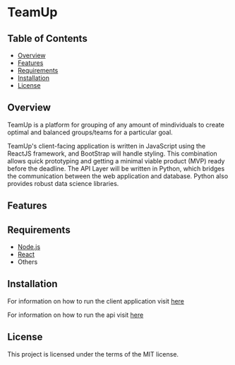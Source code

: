 # TeamUp

## Table of Contents
* [Overview](#overview)
* [Features](#features)
* [Requirements](#requirements)
* [Installation](#installation)
* [License](#license)

## Overview
TeamUp is a platform for grouping of any amount of mindividuals to create optimal and balanced groups/teams for a particular goal.

TeamUp's client-facing application is written in JavaScript using the ReactJS framework, and BootStrap will handle styling. This combination allows quick prototyping and getting a minimal viable product (MVP) ready before the deadline. The API Layer will be written in Python, which bridges the communication between the web application and database. Python also provides robust data science libraries.

## Features

## Requirements
+ [Node.js](https://nodejs.org/)
+ [React](https://facebook.github.io/react/)
+ Others

## Installation
For information on how to run the client application visit [here](app/README.md)

For information on how to run the api visit [here](api/README.md)

## License

This project is licensed under the terms of the MIT license.
